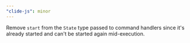```yaml
---
"clide-js": minor
---
```


Remove `start` from the `State` type passed to command handlers since it's already started and can't be started again mid-execution.

